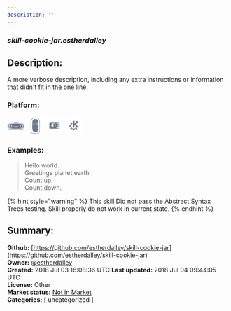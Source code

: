 ```yaml
---
description: ''
---
```


### _skill-cookie-jar.estherdalley_  
## Description:  
A more verbose description, including any extra instructions or
information that didn't fit in the one line.  
  
  
### Platform:  
 ![Mark I](../.gitbook/assets/mark-1-icon.png)  ![Mark II](../.gitbook/assets/mark-2-icon.png)  ![Picroft](../.gitbook/assets/picroft-icon.png)  ![plasmoid](../.gitbook/assets/kde.png)   
### Examples:  
> Hello world.  
> Greetings planet earth.  
> Count up.  
> Count down.  
  
{% hint style="warning" %}
This skill Did not pass the Abstract Syntax Trees testing. Skill properly do not work in current state.
{% endhint %}
  
## Summary:  
**Github:** [https://github.com/estherdalley/skill-cookie-jar](https://github.com/estherdalley/skill-cookie-jar)  
**Owner:** [@estherdalley](https://github.com/estherdalley)  
**Created:** 2018 Jul 03 16:08:36 UTC  **Last updated:** 2018 Jul 04 09:44:05 UTC  
**License:** Other  
**Market status:** [Not in Market](https://market.mycroft.ai/skill/)  
**Categories:** [ uncategorized ]   

